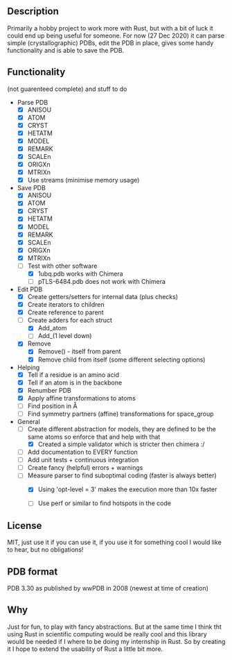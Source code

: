 ## Description
Primarily a hobby project to work more with Rust, but with a bit of luck it could end up being useful for someone. For now (27 Dec 2020) it can parse simple (crystallographic) PDBs, edit the PDB in place, gives some handy functionality and is able to save the PDB.

## Functionality
(not guarenteed complete) and stuff to do
- Parse PDB
  - [x] ANISOU
  - [x] ATOM
  - [x] CRYST
  - [x] HETATM
  - [x] MODEL
  - [x] REMARK
  - [x] SCALEn
  - [x] ORIGXn
  - [x] MTRIXn
  - [x] Use streams (minimise memory usage)
- Save PDB
  - [x] ANISOU
  - [x] ATOM
  - [x] CRYST
  - [x] HETATM
  - [x] MODEL
  - [x] REMARK
  - [x] SCALEn
  - [x] ORIGXn
  - [x] MTRIXn
  - [ ] Test with other software
     - [x] 1ubq.pdb works with Chimera
     - [ ] pTLS-6484.pdb does not work with Chimera
- Edit PDB
  - [x] Create getters/setters for internal data (plus checks)
  - [x] Create iterators to children
  - [x] Create reference to parent
  - [ ] Create adders for each struct
    - [x] Add_atom
    - [ ] Add_(1 level down)
  - [x] Remove
    - [x] Remove() - itself from parent
    - [x] Remove child from itself (some different selecting options)
- Helping
  - [x] Tell if a residue is an amino acid
  - [x] Tell if an atom is in the backbone
  - [x] Renumber PDB
  - [x] Apply affine transformations to atoms
  - [ ] Find position in Å
  - [ ] Find symmetry partners (affine) transformations for space_group
- General
  - [ ] Create different abstraction for models, they are defined to be the same atoms so enforce that and help with that
    - [x] Created a simple validator which is stricter then chimera :/
  - [ ] Add documentation to EVERY function
  - [ ] Add unit tests + continuous integration
  - [ ] Create fancy (helpful) errors + warnings
  - [ ] Measure parser to find suboptimal coding (faster is always better)
    - [x] Using 'opt-level = 3' makes the execution more than 10x faster
    - [ ] Use perf or similar to find hotspots in the code


## License
MIT, just use it if you can use it, if you use it for something cool I would like to hear, but no obligations!

## PDB format
PDB 3.30 as published by wwPDB in 2008 (newest at time of creation)

## Why
Just for fun, to play with fancy abstractions. But at the same time I think tht using Rust in scientific computing would be really cool and this library would be needed if I where to be doing my internship in Rust. So by creating it I hope to extend the usability of Rust a little bit more.